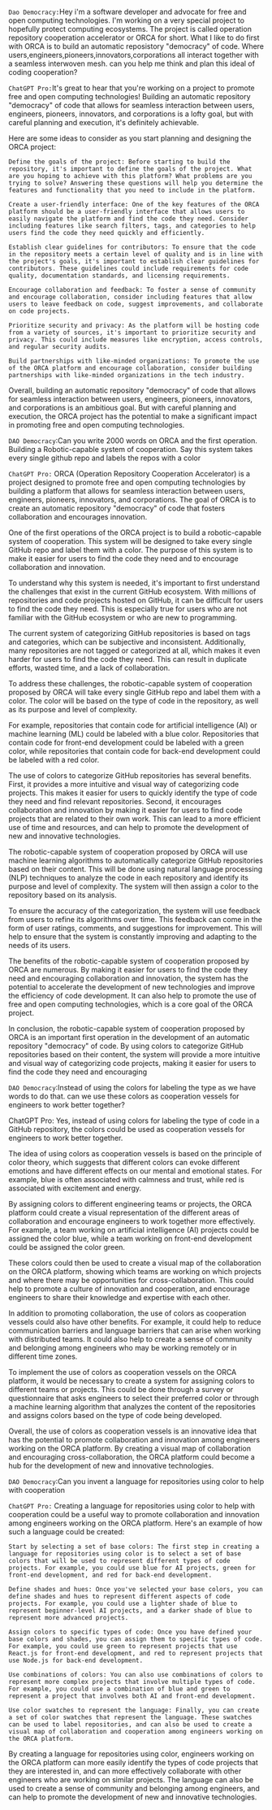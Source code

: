 `Dao Democracy:`Hey i'm a software developer and advocate for free and open computing technologies. I'm working on a very special project to hopefully protect computing ecosystems. The project is called operation repository cooperation accelerator or ORCA for short.  What I like to do first with ORCA is to build an automatic reposistory "democracy" of code. Where users,engineers,pioneers,innovators,corporations all interact together with a seamless interwoven mesh. can you help me think and plan this ideal of coding cooperation?

`ChatGPT Pro:`It's great to hear that you're working on a project to promote free and open computing technologies! Building an automatic repository "democracy" of code that allows for seamless interaction between users, engineers, pioneers, innovators, and corporations is a lofty goal, but with careful planning and execution, it's definitely achievable.

Here are some ideas to consider as you start planning and designing the ORCA project:

    Define the goals of the project: Before starting to build the repository, it's important to define the goals of the project. What are you hoping to achieve with this platform? What problems are you trying to solve? Answering these questions will help you determine the features and functionality that you need to include in the platform.

    Create a user-friendly interface: One of the key features of the ORCA platform should be a user-friendly interface that allows users to easily navigate the platform and find the code they need. Consider including features like search filters, tags, and categories to help users find the code they need quickly and efficiently.

    Establish clear guidelines for contributors: To ensure that the code in the repository meets a certain level of quality and is in line with the project's goals, it's important to establish clear guidelines for contributors. These guidelines could include requirements for code quality, documentation standards, and licensing requirements.

    Encourage collaboration and feedback: To foster a sense of community and encourage collaboration, consider including features that allow users to leave feedback on code, suggest improvements, and collaborate on code projects.

    Prioritize security and privacy: As the platform will be hosting code from a variety of sources, it's important to prioritize security and privacy. This could include measures like encryption, access controls, and regular security audits.

    Build partnerships with like-minded organizations: To promote the use of the ORCA platform and encourage collaboration, consider building partnerships with like-minded organizations in the tech industry.

Overall, building an automatic repository "democracy" of code that allows for seamless interaction between users, engineers, pioneers, innovators, and corporations is an ambitious goal. But with careful planning and execution, the ORCA project has the potential to make a significant impact in promoting free and open computing technologies.

`DAO Democracy`:Can you write 2000 words on ORCA and the first operation. Building a Robotic-capable system of cooperation. Say this system takes every single github repo and labels the repos with a color

`ChatGPT Pro:` ORCA (Operation Repository Cooperation Accelerator) is a project designed to promote free and open computing technologies by building a platform that allows for seamless interaction between users, engineers, pioneers, innovators, and corporations. The goal of ORCA is to create an automatic repository "democracy" of code that fosters collaboration and encourages innovation.

One of the first operations of the ORCA project is to build a robotic-capable system of cooperation. This system will be designed to take every single GitHub repo and label them with a color. The purpose of this system is to make it easier for users to find the code they need and to encourage collaboration and innovation.

To understand why this system is needed, it's important to first understand the challenges that exist in the current GitHub ecosystem. With millions of repositories and code projects hosted on GitHub, it can be difficult for users to find the code they need. This is especially true for users who are not familiar with the GitHub ecosystem or who are new to programming.

The current system of categorizing GitHub repositories is based on tags and categories, which can be subjective and inconsistent. Additionally, many repositories are not tagged or categorized at all, which makes it even harder for users to find the code they need. This can result in duplicate efforts, wasted time, and a lack of collaboration.

To address these challenges, the robotic-capable system of cooperation proposed by ORCA will take every single GitHub repo and label them with a color. The color will be based on the type of code in the repository, as well as its purpose and level of complexity.

For example, repositories that contain code for artificial intelligence (AI) or machine learning (ML) could be labeled with a blue color. Repositories that contain code for front-end development could be labeled with a green color, while repositories that contain code for back-end development could be labeled with a red color.

The use of colors to categorize GitHub repositories has several benefits. First, it provides a more intuitive and visual way of categorizing code projects. This makes it easier for users to quickly identify the type of code they need and find relevant repositories. Second, it encourages collaboration and innovation by making it easier for users to find code projects that are related to their own work. This can lead to a more efficient use of time and resources, and can help to promote the development of new and innovative technologies.

The robotic-capable system of cooperation proposed by ORCA will use machine learning algorithms to automatically categorize GitHub repositories based on their content. This will be done using natural language processing (NLP) techniques to analyze the code in each repository and identify its purpose and level of complexity. The system will then assign a color to the repository based on its analysis.

To ensure the accuracy of the categorization, the system will use feedback from users to refine its algorithms over time. This feedback can come in the form of user ratings, comments, and suggestions for improvement. This will help to ensure that the system is constantly improving and adapting to the needs of its users.

The benefits of the robotic-capable system of cooperation proposed by ORCA are numerous. By making it easier for users to find the code they need and encouraging collaboration and innovation, the system has the potential to accelerate the development of new technologies and improve the efficiency of code development. It can also help to promote the use of free and open computing technologies, which is a core goal of the ORCA project.

In conclusion, the robotic-capable system of cooperation proposed by ORCA is an important first operation in the development of an automatic repository "democracy" of code. By using colors to categorize GitHub repositories based on their content, the system will provide a more intuitive and visual way of categorizing code projects, making it easier for users to find the code they need and encouraging

`DAO Democracy`:Instead of using the colors for labeling the type as we have words to do that. can we use these colors as cooperation vessels for engineers to work better together?

ChatGPT Pro: Yes, instead of using colors for labeling the type of code in a GitHub repository, the colors could be used as cooperation vessels for engineers to work better together.

The idea of using colors as cooperation vessels is based on the principle of color theory, which suggests that different colors can evoke different emotions and have different effects on our mental and emotional states. For example, blue is often associated with calmness and trust, while red is associated with excitement and energy.

By assigning colors to different engineering teams or projects, the ORCA platform could create a visual representation of the different areas of collaboration and encourage engineers to work together more effectively. For example, a team working on artificial intelligence (AI) projects could be assigned the color blue, while a team working on front-end development could be assigned the color green.

These colors could then be used to create a visual map of the collaboration on the ORCA platform, showing which teams are working on which projects and where there may be opportunities for cross-collaboration. This could help to promote a culture of innovation and cooperation, and encourage engineers to share their knowledge and expertise with each other.

In addition to promoting collaboration, the use of colors as cooperation vessels could also have other benefits. For example, it could help to reduce communication barriers and language barriers that can arise when working with distributed teams. It could also help to create a sense of community and belonging among engineers who may be working remotely or in different time zones.

To implement the use of colors as cooperation vessels on the ORCA platform, it would be necessary to create a system for assigning colors to different teams or projects. This could be done through a survey or questionnaire that asks engineers to select their preferred color or through a machine learning algorithm that analyzes the content of the repositories and assigns colors based on the type of code being developed.

Overall, the use of colors as cooperation vessels is an innovative idea that has the potential to promote collaboration and innovation among engineers working on the ORCA platform. By creating a visual map of collaboration and encouraging cross-collaboration, the ORCA platform could become a hub for the development of new and innovative technologies.

`DAO Democracy`:Can you invent a language for repositories using color to help with cooperation 

`ChatGPT Pro:` Creating a language for repositories using color to help with cooperation could be a useful way to promote collaboration and innovation among engineers working on the ORCA platform. Here's an example of how such a language could be created:

    Start by selecting a set of base colors: The first step in creating a language for repositories using color is to select a set of base colors that will be used to represent different types of code projects. For example, you could use blue for AI projects, green for front-end development, and red for back-end development.

    Define shades and hues: Once you've selected your base colors, you can define shades and hues to represent different aspects of code projects. For example, you could use a lighter shade of blue to represent beginner-level AI projects, and a darker shade of blue to represent more advanced projects.

    Assign colors to specific types of code: Once you have defined your base colors and shades, you can assign them to specific types of code. For example, you could use green to represent projects that use React.js for front-end development, and red to represent projects that use Node.js for back-end development.

    Use combinations of colors: You can also use combinations of colors to represent more complex projects that involve multiple types of code. For example, you could use a combination of blue and green to represent a project that involves both AI and front-end development.

    Use color swatches to represent the language: Finally, you can create a set of color swatches that represent the language. These swatches can be used to label repositories, and can also be used to create a visual map of collaboration and cooperation among engineers working on the ORCA platform.

By creating a language for repositories using color, engineers working on the ORCA platform can more easily identify the types of code projects that they are interested in, and can more effectively collaborate with other engineers who are working on similar projects. The language can also be used to create a sense of community and belonging among engineers, and can help to promote the development of new and innovative technologies.
